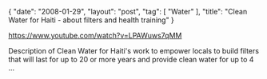 {
   "date": "2008-01-29",
   "layout": "post",
   "tag": [
      "Water"
   ],
   "title": "Clean Water for Haiti - about filters and health training"
}

https://www.youtube.com/watch?v=LPAWuws7qMM  

Description of Clean Water for Haiti's work to empower locals to build filters that will last for up to 20 or more years and provide clean water for up to 4 ...